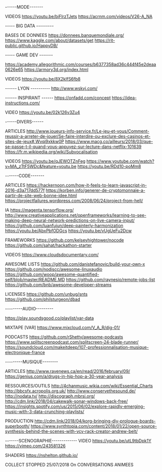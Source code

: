 ------MODE-------

VIDEOS
https://youtu.be/biFlrzTJets
https://acrnm.com/videos/V26-A_NA

----- BIG DATA ---------

BASES DE DONNEES
https://donnees.banquemondiale.org/
https://www.kaggle.com/about/datasets/get
https://rit-public.github.io/HappyDB/


----- GAME DEV -------

https://academy.allegorithmic.com/courses/b6377358ad36c444f45e2deaa0626e65
https://armory3d.org/index.html

VIDEOS
https://youtu.be/8X2kIfS6fb8

------ LYON ----------
http://www.wskvj.com/

------ INSPIRANT ------
https://onfadd.com/concept
https://idea-instructions.com/

VIDEO
https://youtu.be/02k126v3Zu4

------DIVERS------

ARTICLES
http://www.joueurs-info-service.fr/Le-jeu-et-vous/Comment-reussir-a-arreter-de-jouer/Se-faire-interdire-ou-exclure-des-casinos-et-sites-de-jeux#.Wvqi9xkkw0P
https://www.macg.co/ailleurs/2018/03/que-se-passe-t-il-quand-vous-appuyez-sur-lecture-dans-netflix-101639
https://fr.m.wikipedia.org/wiki/Subvocalisation

VIDEOS
https://youtu.be/qJEWOTZnFeg
https://www.youtube.com/watch?v=MA_zTtF5WDc&feature=youtu.be
https://youtu.be/RDd10-poMm8


-------CODE-------

ARTICLES
https://hackernoon.com/how-it-feels-to-learn-javascript-in-2016-d3a717dd577f
https://korben.info/generer-de-cryptomonnaie-a-partir-de-site-web-bonne-idee.html
https://projectfailures.wordpress.com/2008/06/24/project-from-hell/

IA
https://magenta.tensorflow.org/
http://www.creativeapplications.net/openframeworks/learning-to-see-making-deep-neural-network-predictions-on-live-camera-input/
https://github.com/luanfujun/deep-painterly-harmonization
https://youtu.be/AbxPbfODGcs
https://youtu.be/vUgUeFu2Dcw

FRAMEWORKS
https://github.com/kelseyhightower/nocode
https://github.com/sahat/hackathon-starter

VIDEOS
https://www.cloudsdocumentary.com/


AWESOME LISTS
https://github.com/danistefanovic/build-your-own-x
https://github.com/nodiscc/awesome-linuxaudio
https://github.com/woop/awesome-quantified-self/blob/master/README.MD
https://github.com/raynesio/remote-jobs-list
https://github.com/bnb/awesome-developer-streams


LICENSES
https://github.com/unbug/snts
https://github.com/philsturgeon/dbad

---------AUDIO---------

https://play.soundsgood.co/playlist/var-data


MIXTAPE
[VAR] https://www.mixcloud.com/V_A_R/dig-01/


PODCASTS
https://github.com/rShetty/awesome-podcasts
https://www.splitscreenpodcast.com/splitscreen-24-blade-runner/
https://soundcloud.com/makeitdeep/107-professionnalisation-musique-electronique-france

---------MUSIQUE--------

ARTICLES
http://www.ravenews.ca/en/read/2016/february/09/
https://genius.com/a/drugs-in-hip-hop-a-30-year-analysis

RESSOURCES/OUTILS
http://4chanmusic.wikia.com/wiki/Essential_Charts
http://bbcsfx.acropolis.org.uk/
http://www.conservethesound.de/
http://nodata.tv/
http://discograph.mbrsi.org/
http://cdm.link/2018/04/cakewalk-sonar-windows-back-free/
https://insights.spotify.com/us/2015/06/02/explore-rapidly-emerging-music-with-3-data-crunching-playlists/

PRODUCTION
http://cdm.link/2018/04/korg-bringing-diy-prologue-boards-superbooth/
https://www.synthtopia.com/content/2018/01/22/open-source-synthesis-behind-the-scenes-with-vcv-rack-creator-andrew-belt/


-------SCENOGRAPHIE-------------
VIDEO
https://youtu.be/utL9tbDpk1Y
https://vimeo.com/243581326

SHADERS
https://nshelton.github.io/


COLLECT STOPPED 25/07/2018 On CONVERSATIONS ANIMEES
